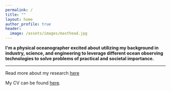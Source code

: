 ```yaml
---
permalink: /
title: ""
layout: home
author_profile: true
header:
  image: /assets/images/masthead.jpg
---
```


**I'm a physical oceanographer excited about utilizing my background in industry, science, and engineering to leverage different ocean observing technologies to solve problems of practical and societal importance.**

---

Read more about my research [here](https://joegradone.com/research/)

My CV can be found [here](https://joegradone.com/assets/JGradone_CV.pdf).
